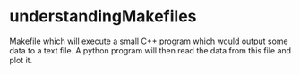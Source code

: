 # understandingMakefiles
Makefile which will execute a small C++ program which would output some data to a text file. A python program will then read the data from this file and plot it.
